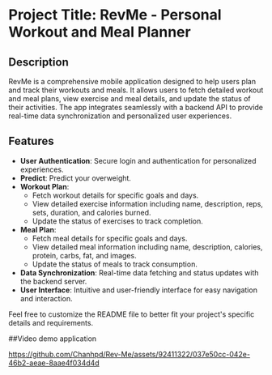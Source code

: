 
# Project Title: RevMe - Personal Workout and Meal Planner

## Description

RevMe is a comprehensive mobile application designed to help users plan and track their workouts and meals. It allows users to fetch detailed workout and meal plans, view exercise and meal details, and update the status of their activities. The app integrates seamlessly with a backend API to provide real-time data synchronization and personalized user experiences.

## Features

- **User Authentication**: Secure login and authentication for personalized experiences.
-  **Predict**: Predict your overweight.
- **Workout Plan**:
  - Fetch workout details for specific goals and days.
  - View detailed exercise information including name, description, reps, sets, duration, and calories burned.
  - Update the status of exercises to track completion.
- **Meal Plan**:
  - Fetch meal details for specific goals and days.
  - View detailed meal information including name, description, calories, protein, carbs, fat, and images.
  - Update the status of meals to track consumption.
- **Data Synchronization**: Real-time data fetching and status updates with the backend server.
- **User Interface**: Intuitive and user-friendly interface for easy navigation and interaction.

Feel free to customize the README file to better fit your project's specific details and requirements.

##Video demo application

https://github.com/Chanhpd/Rev-Me/assets/92411322/037e50cc-042e-46b2-aeae-8aae4f034d4d

